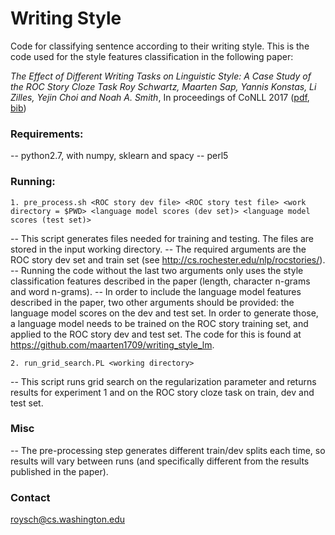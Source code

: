 # Writing Style
Code for classifying sentence according to their writing style. This is the code used for the style features classification in the following paper:

*The Effect of Different Writing Tasks on Linguistic Style: A Case Study of the ROC Story Cloze Task*
*Roy Schwartz, Maarten Sap, Yannis Konstas, Li Zilles, Yejin Choi and Noah A. Smith*, In proceedings of CoNLL 2017 ([pdf](https://arxiv.org/abs/1702.01841), [bib](http://homes.cs.washington.edu/~roysch/papers/language_constraint/language_constraint.bib))

### Requirements:

-- python2.7, with numpy, sklearn and spacy
-- perl5

### Running:

    1. pre_process.sh <ROC story dev file> <ROC story test file> <work directory = $PWD> <language model scores (dev set)> <language model scores (test set)>
	
-- This script generates files needed for training and testing. The files are stored in the input working directory.
-- The required arguments are the ROC story dev set and train set (see http://cs.rochester.edu/nlp/rocstories/).
-- Running the code without the last two arguments only uses the style classification features described in the paper (length, character n-grams and word n-grams).
-- In order to include the language model features described in the paper, two other arguments should be provided: the language model scores on the dev and test set. In order to generate those, a language model needs to be trained on the ROC story training set, and applied to the ROC story dev and test set. The code for this is found at https://github.com/maarten1709/writing_style_lm. 

    2. run_grid_search.PL <working directory>

-- This script runs grid search on the regularization parameter and returns results for experiment 1 and on the ROC story cloze task on train, dev and test set.

### Misc

-- The pre-processing step generates different train/dev splits each time, so results will vary between runs (and specifically different from the results published in the paper).

### Contact
roysch@cs.washington.edu

